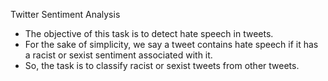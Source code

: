 Twitter Sentiment Analysis

- The objective of this task is to detect hate speech in tweets.
- For the sake of simplicity, we say a tweet contains hate speech if it has a racist or sexist sentiment associated with it.
- So, the task is to classify racist or sexist tweets from other tweets.
